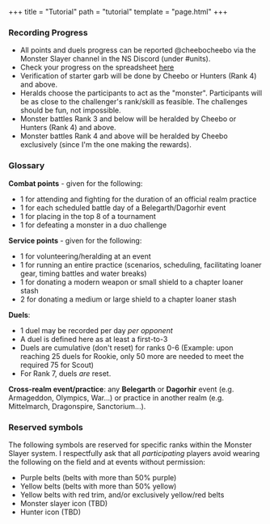 +++
title = "Tutorial"
path = "tutorial"
template = "page.html"
+++

### Recording Progress
* All points and duels progress can be reported @cheebocheebo via the Monster Slayer channel in the NS Discord (under #units).
* Check your progress on the spreadsheet [here](https://docs.google.com/spreadsheets/d/1cej9XUM2AD0INM7NuOD7rZw5dLI9HPzNh4-FJeW3tFI/edit?usp=drive_link)
* Verification of starter garb will be done by Cheebo or Hunters (Rank 4) and above.
* Heralds choose the participants to act as the "monster". Participants will be as close to the challenger's rank/skill as feasible. The challenges should be fun, not impossible.
* Monster battles Rank 3 and below will be heralded by Cheebo or Hunters (Rank 4) and above.
* Monster battles Rank 4 and above will be heralded by Cheebo exclusively (since I'm the one making the rewards).

### Glossary
**Combat points** - given for the following:
* 1 for attending and fighting for the duration of an official realm practice
* 1 for each scheduled battle day of a Belegarth/Dagorhir event
* 1 for placing in the top 8 of a tournament
* 1 for defeating a monster in a duo challenge

**Service points** - given for the following:
* 1 for volunteering/heralding at an event
* 1 for running an entire practice (scenarios, scheduling, facilitating loaner gear, timing battles and water breaks)
* 1 for donating a modern weapon or small shield to a chapter loaner stash
* 2 for donating a medium or large shield to a chapter loaner stash

**Duels**: 
* 1 duel may be recorded per day _per opponent_
* A duel is defined here as at least a first-to-3
* Duels are cumulative (don't reset) for ranks 0-6 (Example: upon reaching 25 duels for Rookie, only 50 more are needed to meet the required 75 for Scout)
* For Rank 7, duels _are_ reset.

**Cross-realm event/practice**: any **Belegarth** or **Dagorhir** event (e.g. Armageddon, Olympics, War...) or practice in another realm (e.g. Mittelmarch, Dragonspire, Sanctorium...).

### Reserved symbols
The following symbols are reserved for specific ranks within the Monster Slayer system. I respectfully ask that all _participating_ players avoid wearing the following on the field and at events without permission:

* Purple belts (belts with more than 50% purple)
* Yellow belts (belts with more than 50% yellow)
* Yellow belts with red trim, and/or exclusively yellow/red belts
* Monster slayer icon (TBD)
* Hunter icon (TBD)
